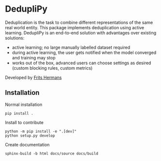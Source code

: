 # DedupliPy
Deduplication is the task to combine different representations of the same real world entity. 
This package implements deduplication using active learning.
DedupliPy is an end-to-end solution with advantages over existing solutions:
- active learning; no large manually labelled dataset required
- during active learning, the user gets notified when the model converged and training may stop
- works out of the box, advanced users can choose settings as desired (custom blocking rules, custom metrics)

Developed by [Frits Hermans](https://www.linkedin.com/in/frits-hermans-data-scientist/)

## Installation
Normal installation

```
pip install .
```

Install to contribute 
```
python -m pip install -e ".[dev]"
python setup.py develop
```

Create documentation

```
sphinx-build -b html docs/source docs/build
```